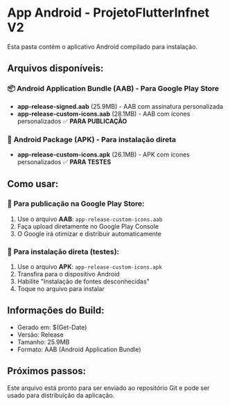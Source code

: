 # App Android - ProjetoFlutterInfnet V2

Esta pasta contém o aplicativo Android compilado para instalação.

## Arquivos disponíveis:

### 📦 **Android Application Bundle (AAB) - Para Google Play Store**
- **app-release-signed.aab** (25.9MB) - AAB com assinatura personalizada
- **app-release-custom-icons.aab** (28.1MB) - AAB com ícones personalizados ✅ **PARA PUBLICAÇÃO**

### 📱 **Android Package (APK) - Para instalação direta**
- **app-release-custom-icons.apk** (26.1MB) - APK com ícones personalizados ✅ **PARA TESTES**

## Como usar:

### 🚀 **Para publicação na Google Play Store:**
1. Use o arquivo **AAB**: `app-release-custom-icons.aab`
2. Faça upload diretamente no Google Play Console
3. O Google irá otimizar e distribuir automaticamente

### 📲 **Para instalação direta (testes):**
1. Use o arquivo **APK**: `app-release-custom-icons.apk`
2. Transfira para o dispositivo Android
3. Habilite "Instalação de fontes desconhecidas"
4. Toque no arquivo para instalar

## Informações do Build:
- Gerado em: $(Get-Date)
- Versão: Release
- Tamanho: 25.9MB
- Formato: AAB (Android Application Bundle)

## Próximos passos:
Este arquivo está pronto para ser enviado ao repositório Git e pode ser usado para distribuição da aplicação. 